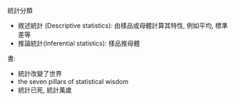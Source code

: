 統計分類
* 敘述統計 (Descriptive statistics): 由樣品或母體計算其特性, 例如平均, 標準差等
* 推論統計(Inferential statistics): 樣品推母體

書:
* 統計改變了世界
* the seven pillars of statistical wisdom
* 統計已死, 統計萬歲
